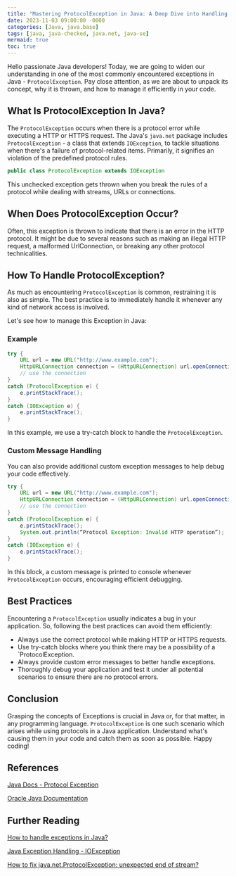 ```yaml
---
title: "Mastering ProtocolException in Java: A Deep Dive into Handling Common Exceptions in Java"
date: 2023-11-03 09:00:00 -0000
categories: [Java, java.base]
tags: [java, java-checked, java.net, java-se]
mermaid: true
toc: true
---
```



Hello passionate Java developers! Today, we are going to widen our understanding in one of the most commonly encountered exceptions in Java - `ProtocolException`. Pay close attention, as we are about to unpack its concept, why it is thrown, and how to manage it efficiently in your code. 

## What Is ProtocolException In Java?

The `ProtocolException` occurs when there is a protocol error while executing a HTTP or HTTPS request. The Java's `java.net` package includes `ProtocolException` - a class that extends `IOException`, to tackle situations when there's a failure of protocol-related items. Primarily, it signifies an violation of the predefined protocol rules.

```java
public class ProtocolException extends IOException
```

This unchecked exception gets thrown when you break the rules of a protocol while dealing with streams, URLs or connections.

## When Does ProtocolException Occur?

Often, this exception is thrown to indicate that there is an error in the HTTP protocol. It might be due to several reasons such as making an illegal HTTP request, a malformed UrlConnection, or breaking any other protocol technicalities.

## How To Handle ProtocolException?

As much as encountering `ProtocolException` is common, restraining it is also as simple. The best practice is to immediately handle it whenever any kind of network access is involved. 

Let's see how to manage this Exception in Java:

### Example

```java
try {
    URL url = new URL("http://www.example.com");
    HttpURLConnection connection = (HttpURLConnection) url.openConnection();
    // use the connection
}
catch (ProtocolException e) {
    e.printStackTrace();
}
catch (IOException e) {
    e.printStackTrace();
}
```
In this example, we use a try-catch block to handle the `ProtocolException`. 

### Custom Message Handling

You can also provide additional custom exception messages to help debug your code effectively.

```java
try {
    URL url = new URL("http://www.example.com");
    HttpURLConnection connection = (HttpURLConnection) url.openConnection();
    // use the connection
}
catch (ProtocolException e) {
    e.printStackTrace();
    System.out.println(“Protocol Exception: Invalid HTTP operation”);
}
catch (IOException e) {
    e.printStackTrace();
}
```
In this block, a custom message is printed to console whenever `ProtocolException` occurs, encouraging efficient debugging.

## Best Practices

Encountering a `ProtocolException` usually indicates a bug in your application. So, following the best practices can avoid them efficiently:

- Always use the correct protocol while making HTTP or HTTPS requests.
- Use try-catch blocks where you think there may be a possibility of a `ProtocolException.
- Always provide custom error messages to better handle exceptions.
- Thoroughly debug your application and test it under all potential scenarios to ensure there are no protocol errors.

## Conclusion
 
Grasping the concepts of Exceptions is crucial in Java or, for that matter, in any programming language. `ProtocolException` is one such scenario which arises while using protocols in a Java application. Understand what's causing them in your code and catch them as soon as possible. Happy coding!

## References 

[Java Docs - Protocol Exception](https://docs.oracle.com/javase/7/docs/api/java/net/ProtocolException.html)

[Oracle Java Documentation](https://docs.oracle.com/en/java/)

## Further Reading

[How to handle exceptions in Java?](https://www.geeksforgeeks.org/exceptions-in-java/)

[Java Exception Handling - IOException](https://beginnersbook.com/2013/04/java-ioexception/)

[How to fix java.net.ProtocolException: unexpected end of stream?](https://stackoverflow.com/questions/38354784/how-to-fix-java-net-protocolexception-unexpected-end-of-stream)
